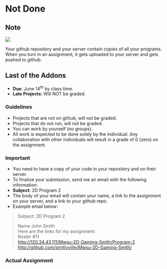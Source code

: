 # Not Done

## Note

![](http://f.cl.ly/items/1H3D2U451w02430a181Y/programs_in_github.png)

Your github repository and your server contain copies of all your programs. When you turn in an assignment, it gets uploaded to your server and gets pushed to github.



## Last of the Addons
- **Due**: June 14<sup>th</sup> by class time.
- **Late Projects:** Will NOT be graded. 

### Guidelines
- Projects that are not on github, will not be graded. 
- Projects that do not run, will not be graded.
- You can work by yourself (no groups).
- All work is expected to be done solely by the individual. Any collaboration with other individuals will result in a grade of 0 (zero) on the assignment.

### Important
- You need to have a copy of your code in your repository and on their server. 
- To finalize your submission, send me an email with the following information:
- **Subject:** 2D Program 2
- The body of your email will contain your name, a link to the assignment on your server, and a link to your github repo.
- Example email below:

>Subject: 2D Program 2
>
>Name John Smith<br>
Here are the links for my assignment:<br>
Roster #11<br>
http://120.34.43.111/Mwsu-2D-Gaming-Smith/Program-2<br>
http://github.com/smittyville/Mwsu-2D-Gaming-Smith/<br>

### Actual Assignment
